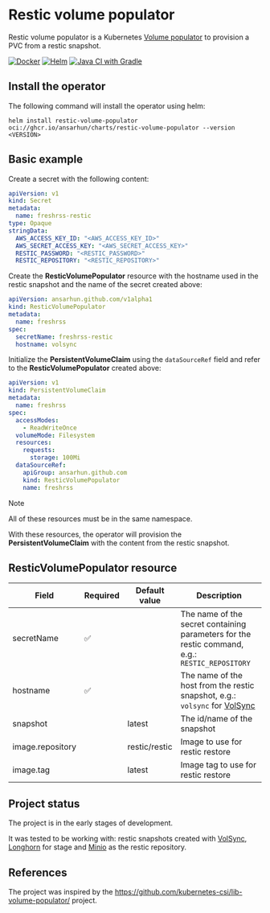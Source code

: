 # Restic volume populator

Restic volume populator is a Kubernetes [Volume populator](https://kubernetes.io/docs/concepts/storage/persistent-volumes/#volume-populators-and-data-sources) to provision a PVC from a restic snapshot.

[![Docker](https://github.com/ansarhun/restic-volume-populator/actions/workflows/docker-publish.yaml/badge.svg)](https://github.com/ansarhun/restic-volume-populator/actions/workflows/docker-publish.yaml) [![Helm](https://github.com/ansarhun/restic-volume-populator/actions/workflows/helm-publish.yaml/badge.svg)](https://github.com/ansarhun/restic-volume-populator/actions/workflows/helm-publish.yaml) [![Java CI with Gradle](https://github.com/ansarhun/restic-volume-populator/actions/workflows/ci.yml/badge.svg)](https://github.com/ansarhun/restic-volume-populator/actions/workflows/ci.yml)

## Install the operator

The following command will install the operator using helm:
```shell
helm install restic-volume-populator oci://ghcr.io/ansarhun/charts/restic-volume-populator --version <VERSION>
```

## Basic example

Create a secret with the following content:
```yaml
apiVersion: v1
kind: Secret
metadata:
  name: freshrss-restic
type: Opaque
stringData:
  AWS_ACCESS_KEY_ID: "<AWS_ACCESS_KEY_ID>"
  AWS_SECRET_ACCESS_KEY: "<AWS_SECRET_ACCESS_KEY>"
  RESTIC_PASSWORD: "<RESTIC_PASSWORD>"
  RESTIC_REPOSITORY: "<RESTIC_REPOSITORY>"
```

Create the **ResticVolumePopulator** resource with the hostname used in the restic snapshot and the name of the secret created above:
```yaml
apiVersion: ansarhun.github.com/v1alpha1
kind: ResticVolumePopulator
metadata:
  name: freshrss
spec:
  secretName: freshrss-restic
  hostname: volsync
```

Initialize the **PersistentVolumeClaim** using the `dataSourceRef` field and refer to the **ResticVolumePopulator** created above:
```yaml
apiVersion: v1
kind: PersistentVolumeClaim
metadata:
  name: freshrss
spec:
  accessModes:
    - ReadWriteOnce
  volumeMode: Filesystem
  resources:
    requests:
      storage: 100Mi
  dataSourceRef:
    apiGroup: ansarhun.github.com
    kind: ResticVolumePopulator
    name: freshrss
```

> [!NOTE]
> All of these resources must be in the same namespace.

With these resources, the operator will provision the **PersistentVolumeClaim** with the content from the restic snapshot.

## ResticVolumePopulator resource

| Field            | Required           | Default value | Description                                                                                                      |
|------------------|--------------------|---------------|------------------------------------------------------------------------------------------------------------------|
| secretName       | :white_check_mark: |               | The name of the secret containing parameters for the restic command, e.g.: `RESTIC_REPOSITORY`                   |
| hostname         | :white_check_mark: |               | The name of the host from the restic snapshot, e.g.: `volsync` for [VolSync](https://github.com/backube/volsync) |
| snapshot         |                    | latest        | The id/name of the snapshot                                                                                      |
| image.repository |                    | restic/restic | Image to use for restic restore                                                                                  |
| image.tag        |                    | latest        | Image tag to use for restic restore                                                                              |

## Project status

The project is in the early stages of development.

It was tested to be working with: restic snapshots created with [VolSync](https://github.com/backube/volsync),
[Longhorn](https://github.com/longhorn/longhorn) for stage and [Minio](https://min.io) as the restic repository.

## References

The project was inspired by the https://github.com/kubernetes-csi/lib-volume-populator/ project.
